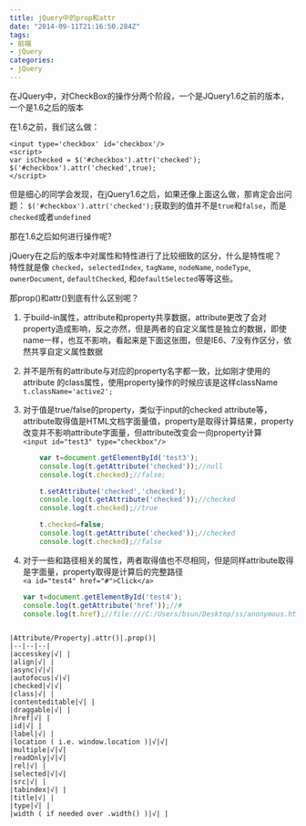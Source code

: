 ```yaml
---
title: jQuery中的prop和attr
date: "2014-09-11T21:16:50.284Z"
tags:
- 前端
- jQuery
categories:
- jQuery
---
```

在JQuery中，对CheckBox的操作分两个阶段，一个是JQuery1.6之前的版本，一个是1.6之后的版本

在1.6之前，我们这么做：
```markup
<input type='checkbox' id='checkbox'/> 
<script> 
var isChecked = $('#checkbox').attr('checked'); 
$('#checkbox').attr('checked',true); 
</script>
```
但是细心的同学会发现，在jQuery1.6之后，如果还像上面这么做，那肯定会出问题： 
`$('#checkbox').attr('checked');`获取到的值并不是`true`和`false`，而是`checked`或者`undefined`  

那在1.6之后如何进行操作呢?

jQuery在之后的版本中对属性和特性进行了比较细致的区分，什么是特性呢？  
特性就是像 `checked`，`selectedIndex`, `tagName`, `nodeName`, `nodeType`, `ownerDocument`, `defaultChecked`, 和`defaultSelected`等等这些。

那prop()和attr()到底有什么区别呢？

1. 于build-in属性，attribute和property共享数据，attribute更改了会对property造成影响，反之亦然，但是两者的自定义属性是独立的数据，即使name一样，也互不影响，看起来是下面这张图，但是IE6、7没有作区分，依然共享自定义属性数据   
2. 并不是所有的attribute与对应的property名字都一致，比如刚才使用的attribute 的class属性，使用property操作的时候应该是这样className  
	 `t.className='active2';`
3. 对于值是true/false的property，类似于input的checked attribute等，attribute取得值是HTML文档字面量值，property是取得计算结果，property改变并不影响attribute字面量，但attribute改变会一向property计算  
	`<input id="test3" type="checkbox"/>`

	```javascript
		var t=document.getElementById('test3');
        console.log(t.getAttribute('checked'));//null
        console.log(t.checked);//false;

        t.setAttribute('checked','checked');
        console.log(t.getAttribute('checked'));//checked
        console.log(t.checked);//true

        t.checked=false;
        console.log(t.getAttribute('checked'));//checked
        console.log(t.checked);//false
	```

4. 对于一些和路径相关的属性，两者取得值也不尽相同，但是同样attribute取得是字面量，property取得是计算后的完整路径  
	`<a id="test4" href="#">Click</a>`
	```javascript
	var t=document.getElementById('test4');
    console.log(t.getAttribute('href'));//#
    console.log(t.href);//file:///C:/Users/bsun/Desktop/ss/anonymous.html#
  ```

|Attribute/Property|.attr()|.prop()|
|--|--|--|
|accesskey|√| |
|align|√| |
|async|√|√|
|autofocus|√|√|
|checked|√|√|
|class|√| |
|contenteditable|√| |
|draggable|√| |
|href|√| |
|id|√| |
|label|√| |
|location ( i.e. window.location )|√|√|
|multiple|√|√|
|readOnly|√|√|
|rel|√| |
|selected|√|√|
|src|√| |
|tabindex|√| |
|title|√| |
|type|√| |
|width ( if needed over .width() )|√| |
